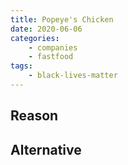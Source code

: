 ```yaml
---
title: Popeye's Chicken
date: 2020-06-06
categories:
    - companies
    - fastfood
tags:
    - black-lives-matter
---
```


## Reason


## Alternative

